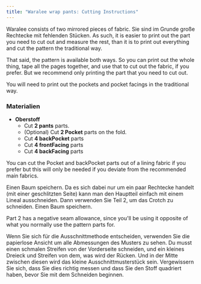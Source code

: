 ```yaml
---
title: "Waralee wrap pants: Cutting Instructions"
---
```


<Note>

Waralee consists of two mirrored pieces of fabric.
Sie sind im Grunde große Rechtecke mit fehlenden Stücken.
As such, it is easier to print out the part you need to cut out and measure the rest,
than it is to print out everything and cut the pattern the traditional way.

That said, the pattern is available both ways. So you can print out the whole thing, tape all the pages together, and use that to cut out the fabric, if you prefer. But we recommend only printing the part that you need to cut out.

You will need to print out the pockets and pocket facings in the traditional way.

</Note>

### Materialien

- **Oberstoff**
  - Cut **2 pants** parts.
  - (Optional) Cut **2 Pocket** parts on the fold.
  - Cut **4 backPocket** parts
  - Cut **4 frontFacing** parts
  - Cut **4 backFacing** parts

<Note>

You can cut the Pocket and backPocket parts out of a lining fabric if you prefer but this will only be needed if you deviate from the recommended main fabrics.

</Note>

<Tip>

Einen Baum speichern.
Da es sich dabei nur um ein paar Rechtecke handelt (mit einer geschlitzten Seite) kann man den Hauptteil einfach mit einem Lineal ausschneiden. Dann verwenden Sie Teil 2, um das Crotch zu schneiden. Einen Baum speichern.

Part 2 has a negative seam allowance, since you'll be using it opposite of what you normally use the pattern parts for.

Wenn Sie sich für die Ausschnittmethode entscheiden, verwenden Sie die papierlose Ansicht um alle Abmessungen des Musters zu sehen.
Du musst einen schmalen Streifen von der Vorderseite schneiden, und ein kleines Dreieck und Streifen von dem, was wird der Rücken.
Und in der Mitte zwischen diesen wird das kleine Ausschnittmusterstück sein.
Vergewissern Sie sich, dass Sie dies richtig messen und dass Sie den Stoff quadriert haben, bevor Sie mit dem Schneiden beginnen.

</Tip>
